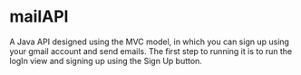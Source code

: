 # mailAPI
A Java API designed using the MVC model, in which you can sign up using your gmail account and send emails.
The first step to running it is to run the logIn view and signing up using the Sign Up button.
